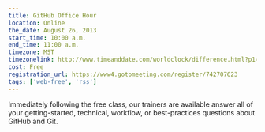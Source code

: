 ```yaml
---
title: GitHub Office Hour
location: Online
the_date: August 26, 2013
start_time: 10:00 a.m.
end_time: 11:00 a.m.
timezone: MST
timezonelink: http://www.timeanddate.com/worldclock/difference.html?p1=75
cost: Free
registration_url: https://www4.gotomeeting.com/register/742707623
tags: ['web-free', 'rss']
---
```


Immediately following the free class, our trainers are available answer all of your getting-started, technical, workflow, or best-practices questions about GitHub and Git.
